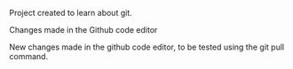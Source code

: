 Project created to learn about git.

Changes made in the Github code editor

New changes made in the github code editor, to be tested using the git pull command.
